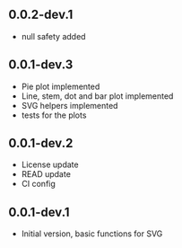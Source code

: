 ## 0.0.2-dev.1

- null safety added

## 0.0.1-dev.3

- Pie plot implemented
- Line, stem, dot and bar plot implemented
- SVG helpers implemented
- tests for the plots

## 0.0.1-dev.2

- License update
- READ update
- CI config


## 0.0.1-dev.1

- Initial version, basic functions for SVG
